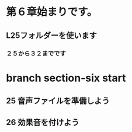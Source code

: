 # 第６章始まりです。
## L25フォルダーを使います
### ２５から３２までです
# branch section-six start
## 25 音声ファイルを準備しよう
## 26 効果音を付けよう
